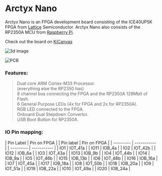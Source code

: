 # Arctyx Nano

Arctyx Nano is an FPGA development board consisting of the ICE40UP5K FPGA from [Lattice](https://latticesemi.com) Semiconductor. Arctyx Nano also consists of the RP2350A MCU from [Raspberry Pi](https://raspberrypi.com).  

Check out the board on [KiCanvas](https://kicanvas.org/?github=https://github.com/Keyaan-07/Arctyx-Nano/tree/main/hardware_Arctyx-Nano)

![3d image](https://blueprint.hackclub.com/user-attachments/blobs/proxy/eyJfcmFpbHMiOnsiZGF0YSI6NTY4OCwicHVyIjoiYmxvYl9pZCJ9fQ==--b9724293643feccbebcdfbe5de3c5032cc46050b/image.png)

![PCB](https://blueprint.hackclub.com/user-attachments/blobs/proxy/eyJfcmFpbHMiOnsiZGF0YSI6NTY5MCwicHVyIjoiYmxvYl9pZCJ9fQ==--01f30c7338f6a49f24f3c3b747b485c694a6be9f/image.png)

### Features:
> Dual core ARM Cortex-M33 Processor.  
> (everything else the RP2350 has)  
> 8 channel bus connecting the FPGA and the RP2350A
> 128Mbit of Flash.  
> 6 General Purpose LEDs (4x for FPGA and 2x for RP2350A).  
> RGB LED connected to the FPGA.  
> Onboard Dual Stepdown Convertor.  
> USB Boot Button for RP2350A.

### IO Pin mapping:

| Pin Label | Pin on FPGA |  | Pin label | Pin on FPGA |
| --------- | ----------- |  | --------- | ----------- |
| IO1       | IOT_41a     |  | IO11      | IOB_4a      |
| IO2       | IOT_42b     |  | IO12      | IOB_6a      |
| IO3       | IOT_43a     |  | IO13      | IOB_9b      |
| IO4       | IOT_44b     |  | IO14      | IOB_9a      |
| IO5       | IOT_46b     |  | IO15      | IOB_13b     |
| IO6       | IOT_48b     |  | IO16      | IOB_16a     |
| IO7       | IOT_45a     |  | IO17      | IOB_18a     |
| IO8       | IOT_50b     |  | IO18      | IOB_20a     |
| IO9       | IOT_51a     |  | IO19      | IOB_22a     |
| IO10      | IOT_49a     |  | IO20      | IOB_24a     |